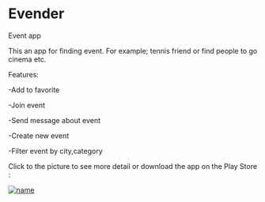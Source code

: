 # Evender
Event app

This an app for finding event. For example; tennis friend or find people to go cinema etc.

Features:

-Add to favorite

-Join event

-Send message about event

-Create new event

-Filter event by city,category

Click to the picture to see more detail or download the app on the Play Store : 

[![name](https://user-images.githubusercontent.com/38029055/202167079-596b2449-6ac1-4fd4-b93f-e795e3542ad3.png)](https://play.google.com/store/apps/details?id=com.furkandakak.together)

